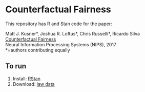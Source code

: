 # Counterfactual Fairness
This repository has R and Stan code for the paper:

Matt J. Kusner\*, Joshua R. Loftus\*, Chris Russelli\*, Ricardo Silva\
[Counterfactual Fairness](https://arxiv.org/pdf/1703.06856.pdf)\
Neural Information Processing Systems (NIPS), 2017\
\*=authors contributing equally

## To run
1. Install: [RStan](http://mc-stan.org/users/interfaces/rstan)
2. Download: [law data](https://www.dropbox.com/s/ca74he84aw6ed3z/law_data.csv?dl=0)

